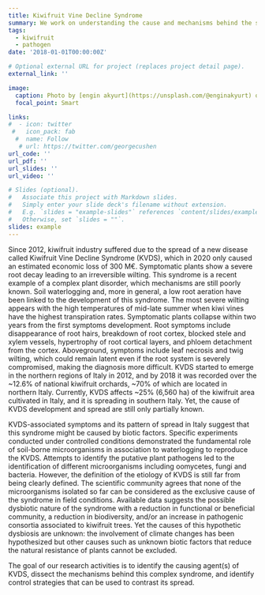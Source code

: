 ```yaml
---
title: Kiwifruit Vine Decline Syndrome
summary: We work on understanding the cause and mechanisms behind the spread of KVDS.
tags:
  - kiwifruit
  - pathogen
date: '2018-01-01T00:00:00Z'

# Optional external URL for project (replaces project detail page).
external_link: ''

image:
  caption: Photo by [engin akyurt](https://unsplash.com/@enginakyurt) on  [Unsplash](https://unsplash.com/) 
  focal_point: Smart

links:
#  - icon: twitter
 #   icon_pack: fab
  #  name: Follow
   # url: https://twitter.com/georgecushen
url_code: ''
url_pdf: ''
url_slides: ''
url_video: ''

# Slides (optional).
#   Associate this project with Markdown slides.
#   Simply enter your slide deck's filename without extension.
#   E.g. `slides = "example-slides"` references `content/slides/example-slides.md`.
#   Otherwise, set `slides = ""`.
slides: example
---
```


Since 2012, kiwifruit industry suffered due to the spread of a new disease called Kiwifruit Vine Decline Syndrome (KVDS), which in 2020 only caused an estimated economic loss of 300 M€. Symptomatic plants show a severe root decay leading to an irreversible wilting. This syndrome is a recent example of a complex plant disorder, which mechanisms are still poorly known. Soil waterlogging and, more in general, a low root aeration have been linked to the development of this syndrome. The most severe wilting appears with the high temperatures of mid-late summer when kiwi vines have the highest transpiration rates. Symptomatic plants collapse within two years from the first symptoms development. Root symptoms include disappearance of root hairs, breakdown of root cortex, blocked stele and xylem vessels, hypertrophy of root cortical layers, and phloem detachment from the cortex. Aboveground, symptoms include leaf necrosis and twig wilting, which could remain latent even if the root system is severely compromised, making the diagnosis more difficult. KVDS started to emerge in the northern regions of Italy in 2012, and by 2018 it was recorded over the ~12.6% of national kiwifruit orchards, ~70% of which are located in northern Italy. Currently, KVDS affects ~25% (6,560 ha) of the kiwifruit area cultivated in Italy, and it is spreading in southern Italy. Yet, the cause of KVDS development and spread are still only partially known.

KVDS-associated symptoms and its pattern of spread in Italy suggest that this syndrome might be caused by biotic factors. Specific experiments conducted under controlled conditions demonstrated the fundamental role of soil-borne microorganisms in association to waterlogging to reproduce the KVDS. Attempts to identify the putative plant pathogens led to the identification of different microorganisms including oomycetes, fungi and bacteria. However, the definition of the etiology of KVDS is still far from being clearly defined. The scientific community agrees that none of the microorganisms isolated so far can be considered as the exclusive cause of the syndrome in field conditions. Available data suggests the possible dysbiotic nature of the syndrome with a reduction in functional or beneficial community, a reduction in biodiversity, and/or an increase in pathogenic consortia associated to kiwifruit trees. Yet the causes of this hypothetic dysbiosis are unknown: the involvement of climate changes has been hypothesized but other causes such as unknown biotic factors that reduce the natural resistance of plants cannot be excluded.

The goal of our research activities is to identify the causing agent(s) of KVDS, dissect the mechanisms behind this complex syndrome, and identify control strategies that can be used to contrast its spread.
